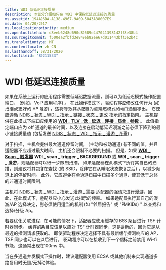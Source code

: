 ```yaml
---
title: WDI 低延迟连接质量
description: 本部分介绍如何在 WDI 中保持低延迟连接的质量
ms.assetid: 194A26DA-A138-4967-9A09-5843A38007E9
ms.date: 04/20/2017
ms.localizationpriority: medium
ms.openlocfilehash: d8eeb6248d690d89589e447041398142f68e38b4
ms.sourcegitcommit: f500ea2fbfd3e849eb82ee67d011443bff3e2b4c
ms.translationtype: MT
ms.contentlocale: zh-CN
ms.lasthandoff: 08/31/2020
ms.locfileid: "89211533"
---
```

# <a name="wdi-low-latency-connection-quality"></a>WDI 低延迟连接质量


如果在系统上运行的应用程序需要低延迟数据流量，则可以为低延迟模式操作配置端口， (例如，VoIP 应用程序) 。 在此操作模式下，驱动程序应修改任何行为 (如扫描或更好的 AP 漫游) ，这将导致其从配置为低延迟模式的端口通道移出。 它还应遵循 [NDIS \_ 状态 \_ WDI \_ 指示 \_ 链接 \_ 状态 \_ 更改](./ndis-status-wdi-indication-link-state-change.md) 指示的指定指南。 主机提供在此模式下端口应使用的 [**WDI \_ TLV \_ 低 \_ 延迟 \_ 连接 \_ 质量 \_ 参数**](./wdi-tlv-low-latency-connection-quality-parameters.md) 。 此值指定端口应为 off 通道的最长时间，以及连接在启动低延迟漫游之前必须下降到的最小链接质量值 (包括发送 [NDIS \_ 状态 \_ WDI \_ 指示 \_ 漫游 \_ 所需](./ndis-status-wdi-indication-roaming-needed.md)) 。

对于扫描，主机会提供最大通道停留时间， (主动和被动通道) 有不同的值，并且适配器不应超过最大时间。 主机还会限制不必要的扫描。 但是，如果 [**WDI \_ Scan \_ 触发器**](/windows-hardware/drivers/ddi/wditypes/ne-wditypes-_wdi_scan_trigger) **WDI \_ scan \_ trigger \_ BACKGROUND** 或 **WDI \_ scan \_ trigger \_ 漫游**，则适配器可以进一步限制扫描。 如果适配器在此模式下执行其自己的扫描，则建议将其包含在查找 (的 SSID，除非它在从睡眠状态恢复之后) ，以减少频道上的停留时间。 此外，它应避免在单通道扫描中扫描多个通道，使其低于总体的非通道时间限制。

主机将 [NDIS \_ 状态 \_ WDI \_ 指示 \_ 漫游 \_ 需要](./ndis-status-wdi-indication-roaming-needed.md) 适配器的强请求进行漫游，因此，在此模式下，适配器应小心发送此指示的频率。 如果适配器执行其自己的漫游/AP 选择决定，则必须使用适当的机制 (如 "邻居报告" 或 "PMKIDs) " 以查找和选择/分级 Ap。

若要优化关联进程，在可能的情况下，适配器应使用缓存的 BSS 条目进行 TSF 计时器同步。 缓存的条目应该足以应对 TSF 计时器同步，这是最新的，因为它是从最近的探测请求获取的。 即使驱动程序决定选择不具有最新缓存探测响应的 AP，TSF 同步也可以在以后进行。 驱动程序可以在接收到下一个信标之前禁用 Wi-fi 节能，这通常出现在100ms 中。

当在多通道并发模式下操作时，建议适配器使用 ECSA 或其他机制来实现通道多路复用时无缝/无抖动体验。

 


